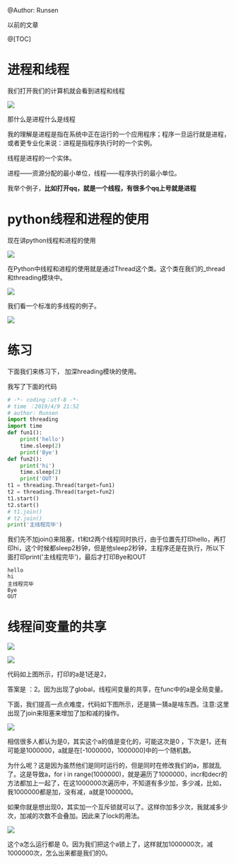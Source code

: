 ﻿
@Author: Runsen 


以前的文章

@[TOC]


# 进程和线程

我们打开我们的计算机就会看到进程和线程


![](https://img-blog.csdnimg.cn/20190409220332456.png)


那什么是进程什么是线程

我的理解是进程是指在系统中正在运行的一个应用程序；程序一旦运行就是进程，或者更专业化来说：进程是指程序执行时的一个实例。

线程是进程的一个实体。

进程——资源分配的最小单位，线程——程序执行的最小单位。



我举个例子，**比如打开qq，就是一个线程，有很多个qq上号就是进程**


# python线程和进程的使用

现在讲python线程和进程的使用


 ![](https://img-blog.csdnimg.cn/20190409220401431.png)
 
 
 在Python中线程和进程的使用就是通过Thread这个类。这个类在我们的_thread和threading模块中。
 
![](https://img-blog.csdnimg.cn/201904092204568.png)


我们看一个标准的多线程的例子。


![](https://img-blog.csdnimg.cn/2019040922060320.png)



# 练习

下面我们来练习下， 加深hreading模块的使用。


我写了下面的代码

```python
# -*- coding：utf-8 -*-
# time ：2019/4/9 21:52
# author: Runsen
import threading
import time
def fun1():
    print('hello')
    time.sleep(2)
    print('Bye')
def fun2():
    print('hi')
    time.sleep(2)
    print('OUT')
t1 = threading.Thread(target=fun1)
t2 = threading.Thread(target=fun2)
t1.start()
t2.start()
# t1.join()
# t2.join()
print('主线程完毕')
```

我们先不加join()来阻塞，t1和t2两个线程同时执行，由于位置先打印hello，再打印hi，这个时候都sleep2秒钟，但是他sleep2秒钟，主程序还是在执行，所以下面打印print('主线程完毕')，最后才打印Bye和OUT

```
hello
hi
主线程完毕
Bye
OUT
```


# 线程间变量的共享

![](https://img-blog.csdnimg.cn/20190409221959273.png)





![](https://img-blog.csdnimg.cn/20190409222051749.png)


代码如上图所示，打印的a是1还是2，

答案是 ：2。因为出现了global，线程间变量的共享，在func中的a是全局变量。



下面，我们提高一点点难度，代码如下图所示，还是猜一猜a是啥东西。注意:这里出现了join来阻塞来增加了加和减的操作。





![](https://img-blog.csdnimg.cn/20190409222525518.png)


相信很多人都认为是0，其实这个a的值是变化的，可能这次是0 ，下次是1，还有可能是1000000，a就是在[-1000000，1000000]中的一个随机数。



为什么呢？这是因为虽然他们是同时运行的，但是同时在修改我们的a，那就乱了。这是导致a，for i in range(1000000)，就是遍历了1000000，incr和decr的方法都加上一起了，在这1000000次遍历中，不知道有多少加，多少减，比如，我1000000都是加，没有减，a就是1000000。






如果你就是想出现0，其实加一个互斥锁就可以了。这样你加多少次，我就减多少次，加减的次数不会叠加。因此来了lock的用法。



![](https://img-blog.csdnimg.cn/20190409222743790.png)

这个a怎么运行都是 0。因为我们把这个a锁上了，这样就加1000000次，减1000000次，怎么出来都是我们的0。




